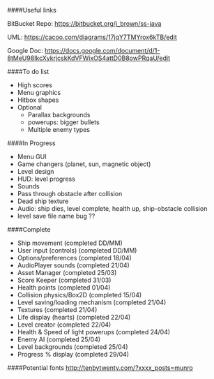 ####Useful links

BitBucket Repo: https://bitbucket.org/j_brown/ss-java

UML: https://cacoo.com/diagrams/17jqY7TMYrox6kTB/edit

Google Doc: https://docs.google.com/document/d/1-8tMeU98IkcXykrjcskKdVFWixOS4attD0B8owPRqaU/edit

####To do list

- High scores
- Menu graphics
- Hitbox shapes
- Optional
	- Parallax backgrounds
	- powerups: bigger bullets
	- Multiple enemy types


####In Progress

- Menu GUI
- Game changers (planet, sun, magnetic object)
- Level design
- HUD: level progress
- Sounds
- Pass through obstacle after collision
- Dead ship texture
- Audio: ship dies, level complete, health up, ship-obstacle collision
- level save file name bug ??


####Complete
- Ship movement (completed DD/MM)
- User input (controls) (completed DD/MM)
- Options/preferences (completed 18/04)
- AudioPlayer sounds (completed 21/04)
- Asset Manager (completed 25/03)
- Score Keeper (completed 31/03)
- Health points (completed 01/04)
- Collision physics/Box2D (completed 15/04)
- Level saving/loading mechanism (completed 21/04)
- Textures (completed 21/04)
- Life display (hearts) (completed 22/04)
- Level creator (completed 22/04)
- Health & Speed of light powerups (completed 24/04)
- Enemy AI (completed 25/04)
- Level backgrounds (completed 25/04)
- Progress % display (completed 29/04)

####Potential fonts
http://tenbytwenty.com/?xxxx_posts=munro
